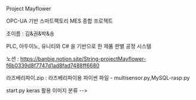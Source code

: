 Project Mayflower 

OPC-UA 기반 스마트팩토리 MES 종합 프로젝트

조이름 : 김&권&박&송

PLC, 아두이노, 유니티와 C# 을 기반으로 한 제품 판별 공정 시스템

노션 : https://banbie.notion.site/String-projectMayflower-f6b0339d8f7747d1ad8fad7488ff6680

라즈베리파이.zip : 라즈베리파이용 파이썬 파일 - multisensor.py,MySQL-rasp.py

start.py keras 활용  이미지 분류 --> 
